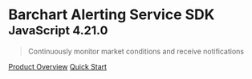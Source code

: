 # Barchart Alerting Service SDK <small>JavaScript 4.21.0</small>

> Continuously monitor market conditions and receive notifications

[Product Overview](/content/product_overview)
[Quick Start](/content/quick_start)
